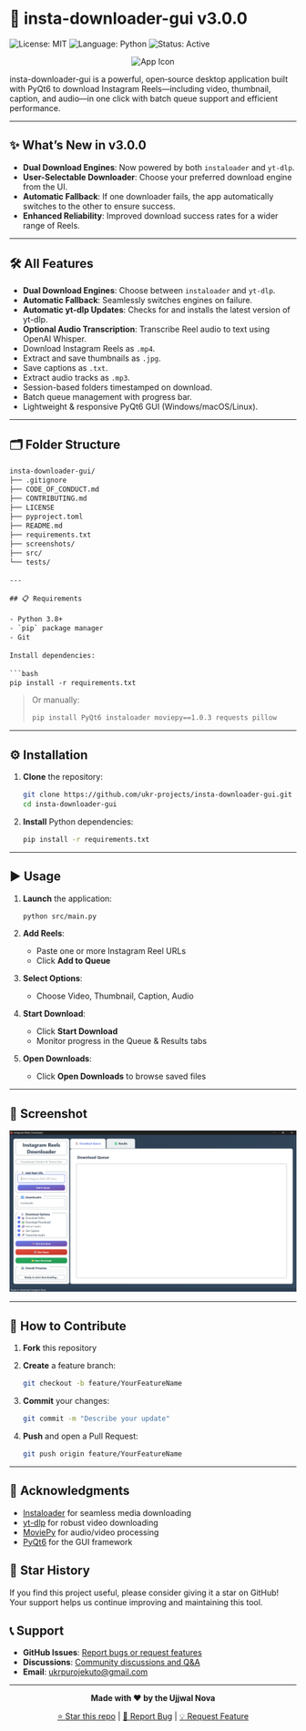 # 🚀 insta-downloader-gui v3.0.0

![License: MIT](https://img.shields.io/badge/License-MIT-green) ![Language: Python](https://img.shields.io/badge/Language-Python-blue) ![Status: Active](https://img.shields.io/badge/Status-Active-brightgreen)

<p align="center">
  <img src="src/favicon.ico" alt="App Icon" width="64" height="64" />
</p>

insta-downloader-gui is a powerful, open‑source desktop application built with PyQt6 to download Instagram Reels—including video, thumbnail, caption, and audio—in one click with batch queue support and efficient performance.

---

## ✨ What’s New in v3.0.0

- **Dual Download Engines**: Now powered by both `instaloader` and `yt-dlp`.
- **User-Selectable Downloader**: Choose your preferred download engine from the UI.
- **Automatic Fallback**: If one downloader fails, the app automatically switches to the other to ensure success.
- **Enhanced Reliability**: Improved download success rates for a wider range of Reels.

---

## 🛠️ All Features

- **Dual Download Engines**: Choose between `instaloader` and `yt-dlp`.
- **Automatic Fallback**: Seamlessly switches engines on failure.
- **Automatic yt-dlp Updates**: Checks for and installs the latest version of yt-dlp.
- **Optional Audio Transcription**: Transcribe Reel audio to text using OpenAI Whisper.
- Download Instagram Reels as `.mp4`.
- Extract and save thumbnails as `.jpg`.
- Save captions as `.txt`.
- Extract audio tracks as `.mp3`.
- Session-based folders timestamped on download.
- Batch queue management with progress bar.
- Lightweight & responsive PyQt6 GUI (Windows/macOS/Linux).

---

## 🗂️ Folder Structure

```
insta-downloader-gui/
├── .gitignore
├── CODE_OF_CONDUCT.md
├── CONTRIBUTING.md
├── LICENSE
├── pyproject.toml
├── README.md
├── requirements.txt
├── screenshots/
├── src/ 
└── tests/         

---

## 📋 Requirements

- Python 3.8+  
- `pip` package manager  
- Git  

Install dependencies:

```bash
pip install -r requirements.txt
````

> Or manually:
>
> ```bash
> pip install PyQt6 instaloader moviepy==1.0.3 requests pillow
> ```

---

## ⚙️ Installation

1. **Clone** the repository:

   ```bash
   git clone https://github.com/ukr-projects/insta-downloader-gui.git
   cd insta-downloader-gui
   ```

2. **Install** Python dependencies:

   ```bash
   pip install -r requirements.txt
   ```

---

## ▶️ Usage

1. **Launch** the application:

   ```bash
   python src/main.py
   ```

2. **Add Reels**:

   * Paste one or more Instagram Reel URLs
   * Click **Add to Queue**

3. **Select Options**:

   * Choose Video, Thumbnail, Caption, Audio

4. **Start Download**:

   * Click **Start Download**
   * Monitor progress in the Queue & Results tabs

5. **Open Downloads**:

   * Click **Open Downloads** to browse saved files

---

## 📸 Screenshot

![Interface](screenshots/screenshot.png)

---

## 🤝 How to Contribute

1. **Fork** this repository
2. **Create** a feature branch:

   ```bash
   git checkout -b feature/YourFeatureName
   ```
3. **Commit** your changes:

   ```bash
   git commit -m "Describe your update"
   ```
4. **Push** and open a Pull Request:

   ```bash
   git push origin feature/YourFeatureName
   ```

---

## 🙏 Acknowledgments

* [Instaloader](https://github.com/instaloader/instaloader) for seamless media downloading
* [yt-dlp](https://github.com/yt-dlp/yt-dlp) for robust video downloading
* [MoviePy](https://github.com/Zulko/moviepy) for audio/video processing
* [PyQt6](https://pypi.org/project/PyQt6/) for the GUI framework

## 🌟 Star History

If you find this project useful, please consider giving it a star on GitHub! Your support helps us continue improving and maintaining this tool.

## 📞 Support

- **GitHub Issues**: [Report bugs or request features](https://github.com/ukr-projects/insta-downloader-gui/issues)
- **Discussions**: [Community discussions and Q&A](https://github.com/ukr-projects/insta-downloader-gui/discussions)
- **Email**: ukrpurojekuto@gmail.com

---

<div align="center">

**Made with ❤️ by the Ujjwal Nova**

[⭐ Star this repo](https://github.com/ukr-projects/insta-downloader-gui) | [🐛 Report Bug](https://github.com/ukr-projects/insta-downloader-gui/issues) | [💡 Request Feature](https://github.com/ukr-projects/insta-downloader-gui/issues)

</div>
